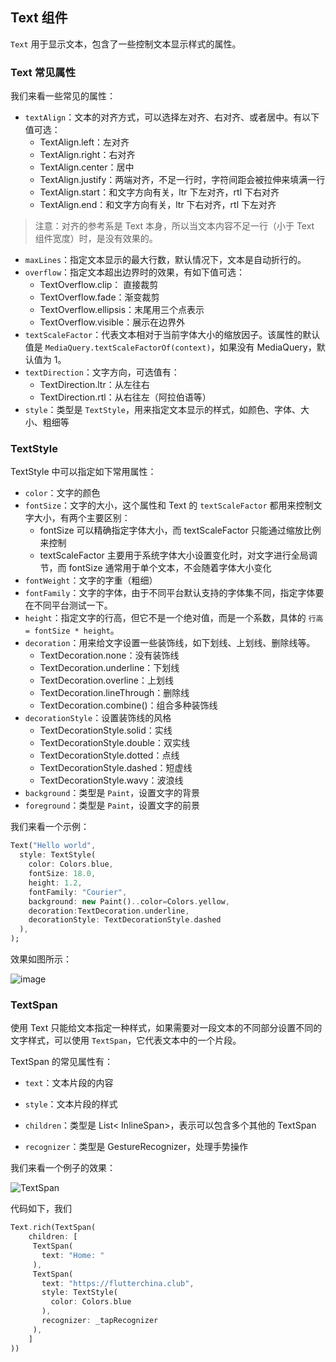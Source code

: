 ## Text 组件

`Text` 用于显示文本，包含了一些控制文本显示样式的属性。

### Text 常见属性

我们来看一些常见的属性：

- `textAlign`：文本的对齐方式，可以选择左对齐、右对齐、或者居中。有以下值可选：
   - TextAlign.left：左对齐
  - TextAlign.right：右对齐
  - TextAlign.center：居中
  - TextAlign.justify：两端对齐，不足一行时，字符间距会被拉伸来填满一行
  - TextAlign.start：和文字方向有关，ltr 下左对齐，rtl 下右对齐
  - TextAlign.end：和文字方向有关，ltr 下右对齐，rtl 下左对齐

> 注意：对齐的参考系是 Text 本身，所以当文本内容不足一行（小于 Text 组件宽度）时，是没有效果的。

- `maxLines`：指定文本显示的最大行数，默认情况下，文本是自动折行的。
- `overflow`：指定文本超出边界时的效果，有如下值可选：
  - TextOverflow.clip： 直接裁剪
  - TextOverflow.fade：渐变裁剪
  - TextOverflow.ellipsis：末尾用三个点表示
  - TextOverflow.visible：展示在边界外
- `textScaleFactor`：代表文本相对于当前字体大小的缩放因子。该属性的默认值是 `MediaQuery.textScaleFactorOf(context)`，如果没有 MediaQuery，默认值为 1。
- `textDirection`：文字方向，可选值有：
  - TextDirection.ltr：从左往右
  - TextDirection.rtl：从右往左（阿拉伯语等）
- `style`：类型是 `TextStyle`，用来指定文本显示的样式，如颜色、字体、大小、粗细等

### TextStyle

TextStyle 中可以指定如下常用属性：

- `color`：文字的颜色
- `fontSize`：文字的大小，这个属性和 Text 的 `textScaleFactor` 都用来控制文字大小，有两个主要区别：
  - fontSize 可以精确指定字体大小，而 textScaleFactor 只能通过缩放比例来控制
  - textScaleFactor 主要用于系统字体大小设置变化时，对文字进行全局调节，而 fontSize 通常用于单个文本，不会随着字体大小变化
- `fontWeight`：文字的字重（粗细）
- `fontFamily`：文字的字体，由于不同平台默认支持的字体集不同，指定字体要在不同平台测试一下。
- `height`：指定文字的行高，但它不是一个绝对值，而是一个系数，具体的 `行高 = fontSize * height`。
- `decoration`：用来给文字设置一些装饰线，如下划线、上划线、删除线等。
  - TextDecoration.none：没有装饰线
  - TextDecoration.underline：下划线
  - TextDecoration.overline：上划线
  - TextDecoration.lineThrough：删除线
  - TextDecoration.combine()：组合多种装饰线
- `decorationStyle`：设置装饰线的风格
  - TextDecorationStyle.solid：实线
  - TextDecorationStyle.double：双实线
  - TextDecorationStyle.dotted：点线
  - TextDecorationStyle.dashed：短虚线
  - TextDecorationStyle.wavy：波浪线
- `background`：类型是 `Paint`，设置文字的背景
- `foreground`：类型是 `Paint`，设置文字的前景

我们来看一个示例：

```dart
Text("Hello world",
  style: TextStyle(
    color: Colors.blue,
    fontSize: 18.0,
    height: 1.2,  
    fontFamily: "Courier",
    background: new Paint()..color=Colors.yellow,
    decoration:TextDecoration.underline,
    decorationStyle: TextDecorationStyle.dashed
  ),
);
```

效果如图所示：

![image](https://gitee.com/owenlee233/image_store/raw/master/202109242211905.png)

### TextSpan

使用 Text 只能给文本指定一种样式，如果需要对一段文本的不同部分设置不同的文字样式，可以使用 `TextSpan`，它代表文本中的一个片段。

TextSpan 的常见属性有：

- `text`：文本片段的内容

- `style`：文本片段的样式
- `children`：类型是 List< InlineSpan>，表示可以包含多个其他的 TextSpan
- `recognizer`：类型是 GestureRecognizer，处理手势操作

我们来看一个例子的效果：

![TextSpan](https://gitee.com/owenlee233/image_store/raw/master/202109242302994.png)

代码如下，我们

```dart
Text.rich(TextSpan(
    children: [
     TextSpan(
       text: "Home: "
     ),
     TextSpan(
       text: "https://flutterchina.club",
       style: TextStyle(
         color: Colors.blue
       ),  
       recognizer: _tapRecognizer
     ),
    ]
))
```

